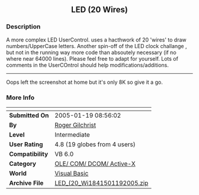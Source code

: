 ﻿<div align="center">

## LED \(20 Wires\)


</div>

### Description

A more complex LED UserControl. uses a hacthwork of 20 'wires' to draw numbers/UpperCase letters. Another spin-off of the LED clock challange , but not in the running way more code than absoutely necessary (if no where near 64000 lines). Please feel free to adapt for yourself. Lots of comments in the UserCOntrol should help modifications/additions.

----

Oops left the screenshot at home but it's only 8K so give it a go.
 
### More Info
 


<span>             |<span>
---                |---
**Submitted On**   |2005-01-19 08:56:02
**By**             |[Roger Gilchrist](https://github.com/Planet-Source-Code/PSCIndex/blob/master/ByAuthor/roger-gilchrist.md)
**Level**          |Intermediate
**User Rating**    |4.8 (19 globes from 4 users)
**Compatibility**  |VB 6\.0
**Category**       |[OLE/ COM/ DCOM/ Active\-X](https://github.com/Planet-Source-Code/PSCIndex/blob/master/ByCategory/ole-com-dcom-active-x__1-29.md)
**World**          |[Visual Basic](https://github.com/Planet-Source-Code/PSCIndex/blob/master/ByWorld/visual-basic.md)
**Archive File**   |[LED\_\(20\_Wi1841501192005\.zip](https://github.com/Planet-Source-Code/roger-gilchrist-led-20-wires__1-58363/archive/master.zip)









